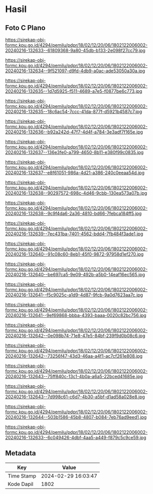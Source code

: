 # Hasil

## Foto C Plano

https://sirekap-obj-formc.kpu.go.id/4294/pemilu/pdpr/18/02/12/20/06/1802122006002-20240216-132633--61809368-9a80-45db-b133-2e098f27cc79.jpg

https://sirekap-obj-formc.kpu.go.id/4294/pemilu/pdpr/18/02/12/20/06/1802122006002-20240216-132634--9f521097-d9fd-4db9-a0ac-ade53050a30a.jpg

https://sirekap-obj-formc.kpu.go.id/4294/pemilu/pdpr/18/02/12/20/06/1802122006002-20240216-132635--1d7d5925-f511-4689-a7e5-f0877be6c773.jpg

https://sirekap-obj-formc.kpu.go.id/4294/pemilu/pdpr/18/02/12/20/06/1802122006002-20240216-132635--18c6ac54-7ccc-41da-877f-d5921b4587c7.jpg

https://sirekap-obj-formc.kpu.go.id/4294/pemilu/pdpr/18/02/12/20/06/1802122006002-20240216-132636--b92a242d-47f7-4d4f-a784-3e3adf7f165e.jpg

https://sirekap-obj-formc.kpu.go.id/4294/pemilu/pdpr/18/02/12/20/06/1802122006002-20240216-132637--136e3fe0-a799-4650-8b11-e380f99c0835.jpg

https://sirekap-obj-formc.kpu.go.id/4294/pemilu/pdpr/18/02/12/20/06/1802122006002-20240216-132637--e8f61051-986a-4d21-a386-240c0eeaa54d.jpg

https://sirekap-obj-formc.kpu.go.id/4294/pemilu/pdpr/18/02/12/20/06/1802122006002-20240216-132638--90297572-698c-4d46-9cbb-130ea573a07b.jpg

https://sirekap-obj-formc.kpu.go.id/4294/pemilu/pdpr/18/02/12/20/06/1802122006002-20240216-132638--9c9f4da6-2a36-4810-bd66-7febca184ff5.jpg

https://sirekap-obj-formc.kpu.go.id/4294/pemilu/pdpr/18/02/12/20/06/1802122006002-20240216-132639--7ec431ba-7401-4562-bdd4-7fb484f3ade1.jpg

https://sirekap-obj-formc.kpu.go.id/4294/pemilu/pdpr/18/02/12/20/06/1802122006002-20240216-132640--91c08c60-8eb1-45f0-9872-97958d1ef270.jpg

https://sirekap-obj-formc.kpu.go.id/4294/pemilu/pdpr/18/02/12/20/06/1802122006002-20240216-132640--be697ca5-9e09-492b-a5b0-14eaf16ec565.jpg

https://sirekap-obj-formc.kpu.go.id/4294/pemilu/pdpr/18/02/12/20/06/1802122006002-20240216-132641--f5c9025c-a1d9-4d87-9fcb-9a0d7623aa7c.jpg

https://sirekap-obj-formc.kpu.go.id/4294/pemilu/pdpr/18/02/12/20/06/1802122006002-20240216-132641--9ef69868-bbba-4393-baaa-0020c82bc756.jpg

https://sirekap-obj-formc.kpu.go.id/4294/pemilu/pdpr/18/02/12/20/06/1802122006002-20240216-132642--0e098b74-71e8-47e5-84bf-239f9d0b08c6.jpg

https://sirekap-obj-formc.kpu.go.id/4294/pemilu/pdpr/18/02/12/20/06/1802122006002-20240216-132642--73256f47-43d3-46aa-a4f1-ac7cf261e808.jpg

https://sirekap-obj-formc.kpu.go.id/4294/pemilu/pdpr/18/02/12/20/06/1802122006002-20240216-132643--75ff840c-13c1-4b0a-a6a5-22bced41685e.jpg

https://sirekap-obj-formc.kpu.go.id/4294/pemilu/pdpr/18/02/12/20/06/1802122006002-20240216-132643--7d998c61-c6d7-4b30-a5bf-d1ad58a028e8.jpg

https://sirekap-obj-formc.kpu.go.id/4294/pemilu/pdpr/18/02/12/20/06/1802122006002-20240216-132644--503b1586-45b8-4807-b084-7eb76ad9eed1.jpg

https://sirekap-obj-formc.kpu.go.id/4294/pemilu/pdpr/18/02/12/20/06/1802122006002-20240216-132633--6c049426-4dbf-4aa5-a449-f879c5c9ce59.jpg


## Metadata

| Key        | Value               |
| ---------- | ------------------- |
| Time Stamp | 2024-02-29 16:03:47 |
| Kode Dapil | 1802                |



